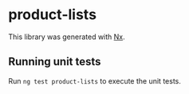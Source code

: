 # product-lists

This library was generated with [Nx](https://nx.dev).

## Running unit tests

Run `ng test product-lists` to execute the unit tests.
